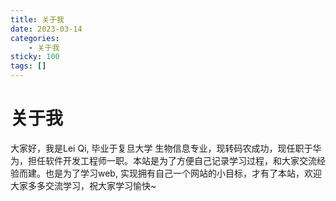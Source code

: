 ```yaml
---
title: 关于我
date: 2023-03-14
categories: 
	- 关于我
sticky: 100
tags: []
---
```


# 关于我

大家好，我是Lei Qi, 毕业于复旦大学 生物信息专业，现转码农成功，现任职于华为，担任软件开发工程师一职。本站是为了方便自己记录学习过程，和大家交流经验而建。也是为了学习web, 实现拥有自己一个网站的小目标，才有了本站，欢迎大家多多交流学习，祝大家学习愉快~
